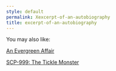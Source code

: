 ```yaml
---
style: default
permalink: Xexcerpt-of-an-autobiography
title: excerpt-of-an-autobiography
---
```

You may also like:

[An Evergreen Affair](http://scp-wiki.net/an-evergreen-affair)

[SCP-999: The Tickle Monster](http://scp-wiki.net/scp-999)
